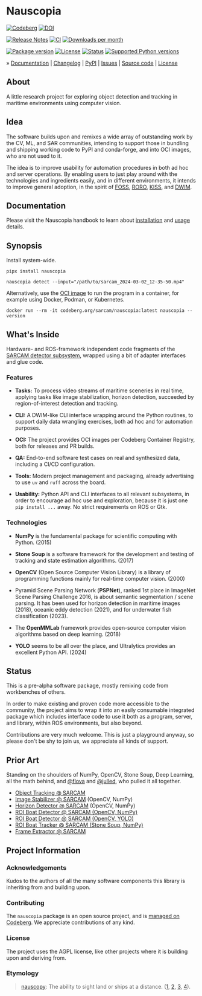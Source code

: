 # Nauscopia

[![Codeberg][badge-codeberg]][project-codeberg]
[![DOI][badge-doi]][project-doi]

[![Release Notes][badge-release-notes]][project-release-notes]
[![CI][badge-ci]][project-ci]
[![Downloads per month][badge-downloads-per-month]][project-downloads]

[![Package version][badge-package-version]][project-pypi]
[![License][badge-license]][project-license]
[![Status][badge-status]][project-pypi]
[![Supported Python versions][badge-python-versions]][project-pypi]

» [Documentation]
| [Changelog]
| [PyPI]
| [Issues]
| [Source code]
| [License]

## About

A little research project for exploring object detection and tracking
in maritime environments using computer vision.

## Idea

The software builds upon and remixes a wide array of outstanding work by
the CV, ML, and SAR communities, intending to support those in bundling
and shipping working code to PyPI and conda-forge, and into OCI images,
who are not used to it.

The idea is to improve usability for automation procedures in both ad hoc
and server operations. By enabling users to just play around with the
technologies and ingredients easily, and in different environments,
it intends to improve general adoption, in the spirit of [FOSS], [RORO],
[KISS], and [DWIM].

## Documentation

Please visit the Nauscopia handbook to learn about [installation]
and [usage] details.

## Synopsis

Install system-wide.
```shell
pipx install nauscopia
```
```shell
nauscopia detect --input="/path/to/sarcam_2024-03-02_12-35-50.mp4"
```
Alternatively, use the [OCI image][Nauscopia @ Codeberg Container Registry]
to run the program in a container, for example using Docker, Podman, or
Kubernetes.
```shell
docker run --rm -it codeberg.org/sarcam/nauscopia:latest nauscopia --version
```

## What's Inside

Hardware- and ROS-framework independent code fragments of the [SARCAM detector
subsystem], wrapped using a bit of adapter interfaces and glue code.

### Features

- **Tasks:** To process video streams of maritime sceneries in real time,
  applying tasks like image stabilization, horizon detection, succeeded
  by region-of-interest detection and tracking.

- **CLI:** A DWIM-like CLI interface wrapping around the Python routines,
  to support daily data wrangling exercises, both ad hoc and for automation
  purposes.

- **OCI:** The project provides OCI images per Codeberg Container Registry,
  both for releases and PR builds.

- **QA:** End-to-end software test cases on real and synthesized data,
  including a CI/CD configuration.

- **Tools:** Modern project management and packaging, already advertising
  to use `uv` and `ruff` across the board.

- **Usability:** Python API and CLI interfaces to all relevant subsystems,
  in order to encourage ad hoc use and exploration, because it is just one
  `pip install ...` away. No strict requirements on ROS or Gtk.

### Technologies

- **NumPy** is the fundamental package for scientific computing with Python. (2015)

- **Stone Soup** is a software framework for the development and testing of
  tracking and state estimation algorithms. (2017)

- **OpenCV** (Open Source Computer Vision Library) is a library of programming
  functions mainly for real-time computer vision. (2000)

- Pyramid Scene Parsing Network (**PSPNet**), ranked 1st place in ImageNet Scene
  Parsing Challenge 2016, is about semantic segmentation / scene parsing.
  It has been used for horizon detection in maritime images (2018),
  oceanic eddy detection (2021), and for underwater fish classification (2023).   

- The **OpenMMLab** framework provides open-source computer vision
  algorithms based on deep learning. (2018)

- **YOLO** seems to be all over the place, and Ultralytics provides an excellent
  Python API. (2024)

## Status

This is a pre-alpha software package, mostly remixing code from workbenches of
others.

In order to make existing and proven code more accessible to the community, the
project aims to wrap it into an easily consumable integrated package which
includes interface code to use it both as a program, server, and library,
within ROS environments, but also beyond.

Contributions are very much welcome. This is just a playground anyway,
so please don't be shy to join us, we appreciate all kinds of support.

## Prior Art

Standing on the shoulders of NumPy, OpenCV, Stone Soup, Deep Learning, all the
math behind, and [@flova] and [@julled], who pulled it all together.
- [Object Tracking @ SARCAM]
- [Image Stabilizer @ SARCAM] (OpenCV, NumPy)
- [Horizon Detector @ SARCAM] (OpenCV, NumPy)
- [ROI Boat Detector @ SARCAM (OpenCV, NumPy)]
- [ROI Boat Detector @ SARCAM (OpenCV, YOLO)]
- [ROI Boat Tracker @ SARCAM (Stone Soup, NumPy)]
- [Frame Extractor @ SARCAM]

## Project Information

### Acknowledgements
Kudos to the authors of all the many software components this library is
inheriting from and building upon.

### Contributing
The `nauscopia` package is an open source project, and is
[managed on Codeberg]. We appreciate contributions of any kind.

### License
The project uses the AGPL license, like other projects where it is building
upon and deriving from.

### Etymology
> [nauscopy]: The ability to sight land or ships at a distance. ([1], [2], [3], [4]).

[1]: https://www.amusingplanet.com/2020/09/etienne-bottineau-and-lost-art-of.html
[2]: https://www.smithsonianmag.com/history/naval-gazing-the-enigma-of-etienne-bottineau-104350154/
[3]: https://www.faena.com/aleph/nauscopie-the-art-of-detecting-ships-on-the-horizon-at-impossible-distances
[4]: https://es.wikipedia.org/wiki/Nauscopia
[@flova]: https://gitlab.com/flova
[@julled]: https://gitlab.com/julled
[DWIM]: https://en.wikipedia.org/wiki/DWIM
[FOSS]: https://en.wikipedia.org/wiki/FOSS
[Frame Extractor @ SARCAM]: https://gitlab.com/sar-eye/HorizonScanner/-/blob/master/labeling_processing/data_extraction/extract_frames.py
[Horizon Detector @ SARCAM]: https://gitlab.com/sar-eye/HorizonScanner/-/blob/master/sarcam_detector/src/horizon_scanner/modules/horizon_algorithms.py
[Image Stabilizer @ SARCAM]: https://gitlab.com/sar-eye/HorizonScanner/-/blob/master/sarcam_detector/src/horizon_scanner/modules/image_stabilizer.py
[installation]: https://nauscopia.readthedocs.io/install/
[KISS]: https://en.wikipedia.org/wiki/KISS_principle
[managed on Codeberg]: https://codeberg.org/sarcam/nauscopia
[nauscopy]: https://www.thefreedictionary.com/nauscopy
[Nauscopia @ Codeberg Container Registry]: https://codeberg.org/sarcam/-/packages/container/nauscopia
[Nauscopia Handbook]: https://codeberg.org/sarcam/nauscopia/src/branch/main/docs/index.md
[Object Tracking @ SARCAM]: https://gitlab.com/sar-eye/HorizonScanner/-/issues/16
[ROI Boat Detector @ SARCAM (OpenCV, NumPy)]: https://gitlab.com/sar-eye/HorizonScanner/-/blob/master/sarcam_detector/src/horizon_scanner/modules/boat_detector.py
[ROI Boat Detector @ SARCAM (OpenCV, YOLO)]: https://gitlab.com/sar-eye/HorizonScanner/-/issues/89
[ROI Boat Tracker @ SARCAM (Stone Soup, NumPy)]: https://gitlab.com/sar-eye/HorizonScanner/-/blob/master/sarcam_detector/src/horizon_scanner/modules/boat_tracker.py
[RORO]: https://en.wikipedia.org/wiki/Release_early,_release_often
[SARCAM detector subsystem]: https://gitlab.com/sar-eye/HorizonScanner/-/tree/master/sarcam_detector/src/horizon_scanner/modules
[usage]: https://nauscopia.readthedocs.io/usage/


[Changelog]: https://codeberg.org/sarcam/nauscopia/src/branch/main/CHANGES.md
[Documentation]: https://sarcam.flova.de/
[Issues]: https://codeberg.org/sarcam/nauscopia/issues
[License]: https://codeberg.org/sarcam/nauscopia/src/branch/main/LICENSE
[PyPI]: https://pypi.org/project/nauscopia/
[Source code]: https://codeberg.org/sarcam/nauscopia

[badge-ci]: https://ci.codeberg.org/api/badges/14031/status.svg
[badge-codeberg]: https://img.shields.io/badge/Codeberg-2185D0?logo=codeberg&logoColor=fff
[badge-doi]: https://zenodo.org/badge/DOI/10.5281/zenodo.14597602.svg
[badge-downloads-per-month]: https://pepy.tech/badge/nauscopia/month
[badge-license]: https://img.shields.io/pypi/l/nauscopia
[badge-package-version]: https://img.shields.io/pypi/v/nauscopia.svg
[badge-python-versions]: https://img.shields.io/pypi/pyversions/nauscopia.svg
[badge-release-notes]: https://img.shields.io/gitea/v/release/sarcam/nauscopia?gitea_url=https://codeberg.org/&label=Release+Notes
[badge-status]: https://img.shields.io/pypi/status/nauscopia.svg
[project-ci]: https://ci.codeberg.org/repos/14031
[project-codeberg]: https://docs.codeberg.org/
[project-doi]: https://doi.org/10.5281/zenodo.14597602
[project-downloads]: https://pepy.tech/project/nauscopia/
[project-license]: https://codeberg.org/sarcam/nauscopia/src/branch/main/LICENSE
[project-pypi]: https://pypi.org/project/nauscopia
[project-release-notes]: https://codeberg.org/sarcam/nauscopia/releases
